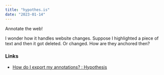 ```yaml
---
title: "hypothes.is"
date: "2023-01-14"
---
```


Annotate the web!

I wonder how it handles website changes. Suppose I highlighted a piece of text and then it got deleted. Or changed. How are they anchored then?

### Links
- [How do I export my annotations? : Hypothesis](https://web.hypothes.is/help/how-do-i-export-my-annotations/)